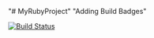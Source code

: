 "# MyRubyProject" 
"Adding Build Badges"

[![Build Status](https://travis-ci.org/rpsamuel/MyRubyProject.svg?branch=master)](https://travis-ci.org/rpsamuel/MyRubyProject)

